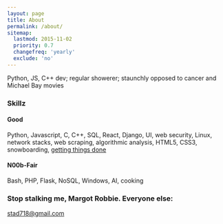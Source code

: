 ```yaml
---
layout: page
title: About
permalink: /about/
sitemap:
  lastmod: 2015-11-02
  priority: 0.7
  changefreq: 'yearly'
  exclude: 'no'
---
```


Python, JS, C++ dev; regular showerer; staunchly opposed to cancer and Michael Bay movies 

### Skillz
#### Good
Python, Javascript, C, C++, SQL, React, Django, UI, web security, Linux, network stacks, web scraping, algorithmic analysis, HTML5, CSS3, snowboarding, [getting things done](http://www.joelonsoftware.com/articles/GuerrillaInterviewing3.html)
#### N00b-Fair
Bash, PHP, Flask, NoSQL, Windows, AI, cooking

### Stop stalking me, Margot Robbie. Everyone else:

[stad718@gmail.com](mailto:stad718@gmail.com)